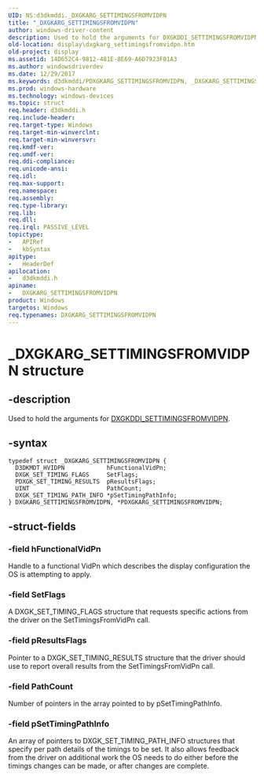 ```yaml
---
UID: NS:d3dkmddi._DXGKARG_SETTIMINGSFROMVIDPN
title: "_DXGKARG_SETTIMINGSFROMVIDPN"
author: windows-driver-content
description: Used to hold the arguments for DXGKDDI_SETTIMINGSFROMVIDPN.
old-location: display\dxgkarg_settimingsfromvidpn.htm
old-project: display
ms.assetid: 14D652C4-9812-481E-8E69-A6D7923F01A3
ms.author: windowsdriverdev
ms.date: 12/29/2017
ms.keywords: d3dkmddi/PDXGKARG_SETTIMINGSFROMVIDPN, _DXGKARG_SETTIMINGSFROMVIDPN, d3dkmddi/DXGKARG_SETTIMINGSFROMVIDPN, PDXGKARG_SETTIMINGSFROMVIDPN, display.dxgkarg_settimingsfromvidpn, DXGKARG_SETTIMINGSFROMVIDPN, PDXGKARG_SETTIMINGSFROMVIDPN structure pointer [Display Devices], DXGKARG_SETTIMINGSFROMVIDPN structure [Display Devices], *IN_OUT_PDXGKARG_SETTIMINGSFROMVIDPN
ms.prod: windows-hardware
ms.technology: windows-devices
ms.topic: struct
req.header: d3dkmddi.h
req.include-header: 
req.target-type: Windows
req.target-min-winverclnt: 
req.target-min-winversvr: 
req.kmdf-ver: 
req.umdf-ver: 
req.ddi-compliance: 
req.unicode-ansi: 
req.idl: 
req.max-support: 
req.namespace: 
req.assembly: 
req.type-library: 
req.lib: 
req.dll: 
req.irql: PASSIVE_LEVEL
topictype:
-	APIRef
-	kbSyntax
apitype:
-	HeaderDef
apilocation:
-	d3dkmddi.h
apiname:
-	DXGKARG_SETTIMINGSFROMVIDPN
product: Windows
targetos: Windows
req.typenames: DXGKARG_SETTIMINGSFROMVIDPN
---
```


# _DXGKARG_SETTIMINGSFROMVIDPN structure


## -description


Used to hold the arguments for <a href="..\d3dkmddi\nc-d3dkmddi-dxgkddi_settimingsfromvidpn.md">DXGKDDI_SETTIMINGSFROMVIDPN</a>.


## -syntax


````
typedef struct _DXGKARG_SETTIMINGSFROMVIDPN {
  D3DKMDT_HVIDPN            hFunctionalVidPn;
  DXGK_SET_TIMING_FLAGS     SetFlags;
  PDXGK_SET_TIMING_RESULTS  pResultsFlags;
  UINT                      PathCount;
  DXGK_SET_TIMING_PATH_INFO *pSetTimingPathInfo;
} DXGKARG_SETTIMINGSFROMVIDPN, *PDXGKARG_SETTIMINGSFROMVIDPN;
````


## -struct-fields




### -field hFunctionalVidPn

Handle to a functional VidPn which describes the display configuration the OS is attempting to apply.


### -field SetFlags

 A DXGK_SET_TIMING_FLAGS structure that requests specific actions from the driver on the SetTimingsFromVidPn call.


### -field pResultsFlags

Pointer to a DXGK_SET_TIMING_RESULTS structure that the driver should use to report overall results from the SetTimingsFromVidPn call.


### -field PathCount

Number of pointers in the array pointed to by pSetTimingPathInfo.


### -field pSetTimingPathInfo

An array of pointers to DXGK_SET_TIMING_PATH_INFO structures that specify per path details of the timings to be set. It also allows feedback from the driver on additional work the OS needs to do either before the timings changes can be made, or after changes are complete.

